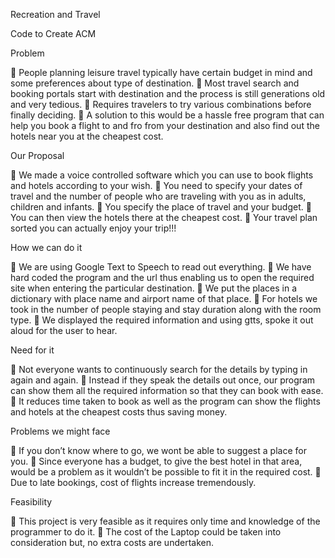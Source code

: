 Recreation and Travel

Code to Create ACM

Problem

 People planning leisure travel typically have certain budget in mind and
some preferences about type of destination.
 Most travel search and booking portals start with destination and the
process is still generations old and very tedious.
 Requires travelers to try various combinations before finally deciding.
 A solution to this would be a hassle free program that can help you book a
flight to and fro from your destination and also find out the hotels near you
at the cheapest cost.

Our Proposal

 We made a voice controlled software which you can use to book flights
and hotels according to your wish.
 You need to specify your dates of travel and the number of people who
are traveling with you as in adults, children and infants.
 You specify the place of travel and your budget.
 You can then view the hotels there at the cheapest cost.
 Your travel plan sorted you can actually enjoy your trip!!!

How we can do it

 We are using Google Text to Speech to read out everything.
 We have hard coded the program and the url thus enabling us to open the
required site when entering the particular destination.
 We put the places in a dictionary with place name and airport name of
that place.
 For hotels we took in the number of people staying and stay duration along
with the room type.
 We displayed the required information and using gtts, spoke it out aloud for the user to hear.

Need for it

 Not everyone wants to continuously search for the details by typing in
again and again.
 Instead if they speak the details out once, our program can show them all
the required information so that they can book with ease.
 It reduces time taken to book as well as the program can show the flights and hotels at the cheapest costs thus saving money.

Problems we might face

 If you don’t know where to go, we wont be able to suggest a place for
you.
 Since everyone has a budget, to give the best hotel in that area, would be
a problem as it wouldn’t be possible to fit it in the required cost.
 Due to late bookings, cost of flights increase tremendously.

Feasibility

 This project is very feasible as it requires only time and knowledge of the
programmer to do it.
 The cost of the Laptop could be taken into consideration but, no extra costs are undertaken.
